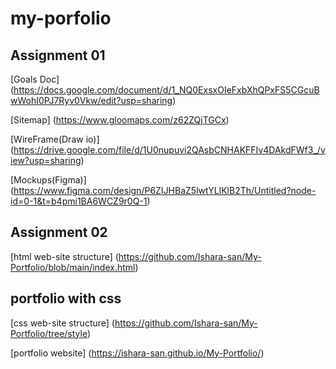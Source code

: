 # my-porfolio

## Assignment 01
[Goals Doc] (https://docs.google.com/document/d/1_NQ0ExsxOIeFxbXhQPxFS5CGcuBwWohI0PJ7Ryv0Vkw/edit?usp=sharing)

[Sitemap] (https://www.gloomaps.com/z62ZQjTGCx)

[WireFrame(Draw io)] (https://drive.google.com/file/d/1U0nupuvi2QAsbCNHAKFFIv4DAkdFWf3_/view?usp=sharing)

[Mockups(Figma)] (https://www.figma.com/design/P6ZIJHBaZ5lwtYLlKlB2Th/Untitled?node-id=0-1&t=b4pmi1BA6WCZ9r0Q-1)

## Assignment 02
[html web-site structure] (https://github.com/Ishara-san/My-Portfolio/blob/main/index.html)

## portfolio with css
[css web-site structure] (https://github.com/Ishara-san/My-Portfolio/tree/style)

[portfolio website] (https://ishara-san.github.io/My-Portfolio/)


